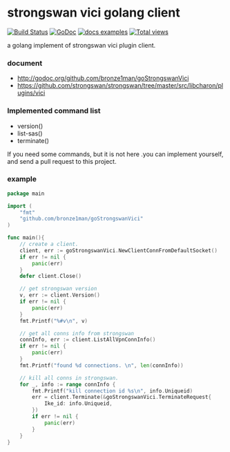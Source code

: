 strongswan vici golang client
=============================
[![Build Status](https://travis-ci.org/bronze1man/goStrongswanVici.svg)](https://travis-ci.org/bronze1man/goStrongswanVici)
[![GoDoc](https://godoc.org/github.com/bronze1man/goStrongswanVici?status.svg)](https://godoc.org/github.com/bronze1man/goStrongswanVici)
[![docs examples](https://sourcegraph.com/api/repos/github.com/bronze1man/goStrongswanVici/badges/docs-examples.png)](https://sourcegraph.com/github.com/bronze1man/goStrongswanVici)
[![Total views](https://sourcegraph.com/api/repos/github.com/bronze1man/goStrongswanVici/counters/views.png)](https://sourcegraph.com/github.com/bronze1man/goStrongswanVici)

a golang implement of strongswan vici plugin client.

### document
* http://godoc.org/github.com/bronze1man/goStrongswanVici
* https://github.com/strongswan/strongswan/tree/master/src/libcharon/plugins/vici

### Implemented command list
* version()
* list-sas()
* terminate()

If you need some commands, but it is not here .you can implement yourself, and send a pull request to this project.

### example
```go
package main

import (
	"fmt"
	"github.com/bronze1man/goStrongswanVici"
)

func main(){
    // create a client.
	client, err := goStrongswanVici.NewClientConnFromDefaultSocket()
	if err != nil {
		panic(err)
	}
	defer client.Close()

	// get strongswan version
	v, err := client.Version()
	if err != nil {
		panic(err)
	}
	fmt.Printf("%#v\n", v)

	// get all conns info from strongswan
	connInfo, err := client.ListAllVpnConnInfo()
	if err != nil {
		panic(err)
	}
	fmt.Printf("found %d connections. \n", len(connInfo))

	// kill all conns in strongswan.
	for _, info := range connInfo {
		fmt.Printf("kill connection id %s\n", info.Uniqueid)
		err = client.Terminate(&goStrongswanVici.TerminateRequest{
			Ike_id: info.Uniqueid,
		})
		if err != nil {
			panic(err)
		}
	}
}
```
